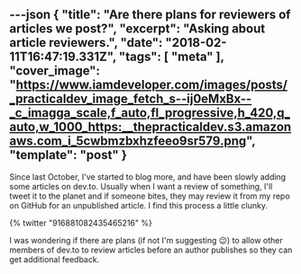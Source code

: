 ---json
{
  "title": "Are there plans for reviewers of articles we post?",
  "excerpt": "Asking about article reviewers.",
  "date": "2018-02-11T16:47:19.331Z",
  "tags": [
    "meta"
  ],
  "cover_image": "https://www.iamdeveloper.com/images/posts/_practicaldev_image_fetch_s--ij0eMxBx--_c_imagga_scale,f_auto,fl_progressive,h_420,q_auto,w_1000_https:__thepracticaldev.s3.amazonaws.com_i_5cwbmzbxhzfeeo9sr579.png",
  "template": "post"
}
---
Since last October, I've started to blog more, and have been slowly adding some   articles on dev.to. Usually when I want a review of something, I'll tweet it to the planet and if someone bites, they may review it from my repo on GitHub for an unpublished article. I find this process a little clunky.

{% twitter "916881082435465216" %}

I was wondering if there are plans (if not I'm suggesting 😉) to allow other members of dev.to to review articles before an author publishes so they can get additional feedback.

